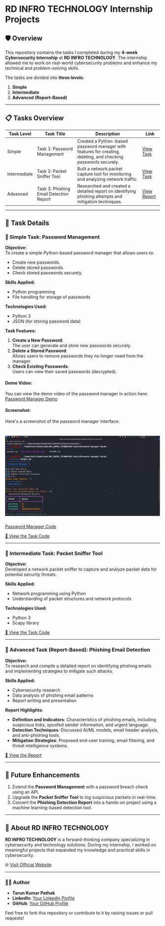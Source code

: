 # RD INFRO TECHNOLOGY Internship Projects  

## 🛡️ Overview  

This repository contains the tasks I completed during my **4-week Cybersecurity Internship** at **RD INFRO TECHNOLOGY**. The internship allowed me to work on real-world cybersecurity problems and enhance my technical and problem-solving skills.  

The tasks are divided into **three levels**:  
1. **Simple**  
2. **Intermediate**  
3. **Advanced (Report-Based)**  

---

## 📋 Tasks Overview  

| **Task Level**  | **Task Title**                   | **Description**                                                | **Link**                                  |
|------------------|----------------------------------|----------------------------------------------------------------|-------------------------------------------|
| Simple          | Task 1: Password Management      | Created a Python-based password manager with features for creating, deleting, and checking passwords securely. | [View Task](https://github.com/tarunkumar910/RD_INFRO_TECHNOLOGY/tree/main/Password%20manager%20Guide)                           |
| Intermediate     | Task 2: Packet Sniffer Tool       | Built a network packet capture tool for monitoring and analyzing network traffic.       | [View Task](#)                           |
| Advanced         | Task 3: Phishing Email Detection Report | Researched and created a detailed report on identifying phishing attempts and mitigation techniques. | [View Report](#)                          |

---

## 📝 Task Details  

### 🔹 Simple Task: Password Management  
**Objective:**  
To create a simple Python-based password manager that allows users to:
- Create new passwords.
- Delete stored passwords.
- Check stored passwords securely.

**Skills Applied:**  
- Python programming  
- File handling for storage of passwords  


**Technologies Used:**  
- Python 3  
- JSON (for storing password data)  


**Task Features:**  
1. **Create a New Password**:  
   The user can generate and store new passwords securely.  
2. **Delete a Stored Password**:  
   Allows users to remove passwords they no longer need from the manager.  
3. **Check Existing Passwords**:  
   Users can view their saved passwords (decrypted).  

#### **Demo Video:**  
You can view the demo video of the password manager in action here:  
[Password Manager Demo](https://github.com/tarunkumar910/RD_INFRO_TECHNOLOGY/blob/main/Password%20manager%20Guide/password%20manger.mp4)

#### **Screenshot:**  
Here's a screenshot of the password manager interface:  
<h1 align="center">
  <img src="Password manager Guide/image/image.png" alt="Password_Manger" width="700px"></a>
  <br>
</h1>

[Password Manager Code](https://github.com/tarunkumar910/RD_INFRO_TECHNOLOGY/blob/main/Password%20manager%20Guide/manger.py)


[📁 View the Task Code](https://github.com/tarunkumar910/RD_INFRO_TECHNOLOGY/tree/main/Password%20manager%20Guide)  

---

### 🔹 Intermediate Task: Packet Sniffer Tool  
**Objective:**  
Developed a network packet sniffer to capture and analyze packet data for potential security threats.  

**Skills Applied:**  
- Network programming using Python  
- Understanding of packet structures and network protocols  

**Technologies Used:**  
- Python 3  
- Scapy library  

[📁 View the Task Code](#)  

---

### 🔹 Advanced Task (Report-Based): Phishing Email Detection  
**Objective:**  
To research and compile a detailed report on identifying phishing emails and implementing strategies to mitigate such attacks.  

**Skills Applied:**  
- Cybersecurity research  
- Data analysis of phishing email patterns  
- Report writing and presentation  

**Report Highlights:**  
- **Definition and Indicators**: Characteristics of phishing emails, including suspicious links, spoofed sender information, and urgent language.  
- **Detection Techniques**: Discussed AI/ML models, email header analysis, and anti-phishing tools.  
- **Mitigation Strategies**: Proposed end-user training, email filtering, and threat intelligence systems.  

[📁 View the Report](#)  

---

## 🚀 Future Enhancements  

1. Extend the **Password Management** with a password breach check using an API.  
2. Upgrade the **Packet Sniffer Tool** to log suspicious packets in real-time.  
3. Convert the **Phishing Detection Report** into a hands-on project using a machine learning-based detection tool.  

---

## 📖 About RD INFRO TECHNOLOGY  
**RD INFRO TECHNOLOGY** is a forward-thinking company specializing in cybersecurity and technology solutions. During my internship, I worked on meaningful projects that expanded my knowledge and practical skills in cybersecurity.  

🌐 [Visit Official Website](https://rdinfrotechnology.netlify.app/)  

---

### 👨‍💻 Author  

- **Tarun Kumar Pathak**  
- **LinkedIn**: [Your LinkedIn Profile](#)  
- **GitHub**: [Your GitHub Profile](#)  

Feel free to fork this repository or contribute to it by raising issues or pull requests!
